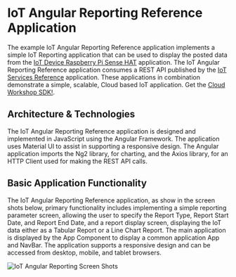 **IoT Angular Reporting Reference Application**
==================
The example IoT Angular Reporting Reference application implements a simple IoT Reporting application that can be used to display the posted data from the [IoT Device Raspberry Pi Sense HAT](https://github.com/markreha/cloudpi/blob/master/README.md) application. The IoT Angular Reporting Reference application consumes a REST API published by the [IoT Services Reference](https://github.com/markreha/cloudservices/blob/master/README.md) application. These applications in combination  demonstrate a simple, scalable, Cloud based IoT application. Get the [Cloud Workshop SDK!](https://github.com/markreha/cloudworkshop/blob/master/README.md).

Architecture & Technologies
--------
The IoT Angular Reporting Reference application is designed and implemented in JavaScript using the Angular Framework. The application uses Material UI to assist in supporting a responsive design. The Angular application imports the Ng2 library, for charting, and the Axios library, for an HTTP Client used for making the REST API calls.
 
Basic Application Functionality
--------
The IoT Angular Reporting Reference application, as show in the screen shots below, primary functionality includes implementing a simple reporting parameter screen, allowing the user to specify the Report Type, Report Start Date, and Report End Date, and a report display screen, displaying the IoT data either as a Tabular Report or a Line Chart Report. The main application is displayed by the App Component to display a common application App and NavBar. The application supports a responsive design and can be accessed from desktop, mobile, and tablet browsers.

![IoT Angular Reporting Screen Shots](https://github.com/markreha/cloudworkshop/raw/master/sdk/docs/architecture/images/iotreportingangularss2.png)
